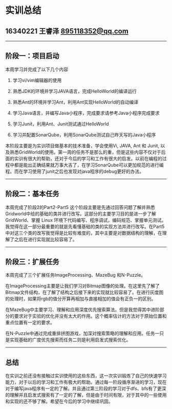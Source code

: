 # 实训总结
## 16340221 王睿泽 895118352@qq.com

----
## 阶段一：项目启动
本周学习并完成了以下几个内容

1. 学习vi/vim编辑器的使用

2. 熟悉JDK的环境并学习JAVA语言，完成HelloWorld的编译运行

3. 熟悉Ant的环境并学习Ant，利用Ant实现HelloWorld的自动编译

4. 学习Java语言，并编写Java小程序，完成要求请参考Java小程序完成要求

5. 学习Junit，利用Ant、Junit测试通过HelloWorld

6. 学习并配置SonarQube，利用SonarQube测试自己昨天写的Java小程序

本阶段主要是为实训项目做基本的技术准备，学会使用Vi, JAVA, Ant 和 Junit, 以及熟悉GridWorld的使用。第一周的任务不是那么的重，但是这些内容不仅对于后面的实训有很大的帮助，还对于今后的学习和工作有很大的启发。以前在编程的过程中都是能出正确结果就万事大吉了，在学习SonarQube可以更加规范的进行编程。而在学习使用了junit之后也发现对java程序的debug更好的办法。

------
## 阶段二：基本任务
本周完成了阶段2的Part2-Part5
这个阶段主要是先通过回答问题了解并熟悉Gridworld中给的基础的类并进行改写。这部分的主要学习目的是进一步了解 GridWorld、掌握 Linux 环境下代码编写、程序调试，编码规范、掌握单元测试。我觉得在这一部分最重要的就是先看懂基础的类的实现方法并进行改写。在Part5中对这三个类的改写我觉得是比较有难度的，其中主要是对数据结构的理解，在理解了之后在进行实现就比较容易了。

------
## 阶段三：扩展任务
本周完成了三个扩展任务ImageProcessing、MazeBug
和N-Puzzle。


在ImageProcessing主要是让我们学习对Bitmap图像的处理。在这里先了解了Bitmap文件结构，在了解了结构之后接下来的实现就比较容易了。在进行灰度图的处理时，如果将rgb的值分开算再相加与直接相加的值会有正负一的区别。

在MazeBug中主要学习、理解和应用深度优先搜索算法。但是我觉得其中进阶部分的要求对于实验的优化并没有太大的作用。这个概率估计的方法对于原始位置和重点位置有一定的要求。

在N-Puzzle中通过完成重排拼图游戏，加深对搜索策略的理解和应用。任务一只是实现基础的广度优先搜索而任务二则是利用启发式搜索优化。

-----

## 总结
在实训之前还没有接触过实训使用的这些东西，这一次实训锻炼了自己的快速学习能力，对于以后的学习和工作有极大的帮助。通过每一阶段循序渐进的学习，现在对于编写java程序有一定的了解。并且通过第三阶段的学习对于dfs、bfs有了更深的理解并且启发式搜索有了一定的了解，但是由于时间有限，对于其中的一些使用和实现的还不够了解。希望在今后的学习中继续巩固。

